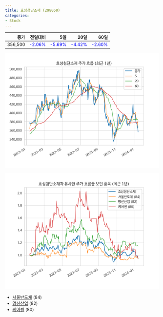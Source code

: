 ```yaml
---
title: 효성첨단소재 (298050)
categories:
- Stock
---
```


|종가|전일대비|5일|20일|60일|
|---:|-------:|--:|---:|---:|
|356,500|<span style="color: blue">-2.06%</span>|<span style="color: blue">-5.69%</span>|<span style="color: blue">-4.42%</span>|<span style="color: blue">-2.60%</span>|


<!-- more -->

![298050](/assets/images/stock/298050.png)

![298050](/assets/images/stock/298050_sim.png)

- [서울반도체](/046890/) (84)
- [명신산업](/009900/) (82)
- [케어젠](//214370/) (80)